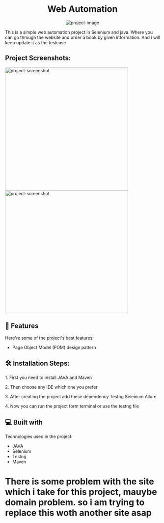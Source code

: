 <h1 id="title" align="center">Web Automation</h1>

<p align="center"><img src="https://socialify.git.ci/Yusuf-Hridoy/Web-Automation-Selenium-java/image?forks=1&amp;issues=1&amp;language=1&amp;name=1&amp;owner=1&amp;pulls=1&amp;stargazers=1&amp;theme=Light" alt="project-image"></p>

<p id="description">This is a simple web automation project in Selenium and java. Where you can go through the website and order a book by given information. And i will keep update it as the testcase</p>

<h2>Project Screenshots:</h2>

<img src="https://res.cloudinary.com/dncod5rnj/image/upload/v1678730315/web%20automation/directory_rorokv.png" alt="project-screenshot" width="400" height="400/">

<img src="https://res.cloudinary.com/dncod5rnj/image/upload/v1678730322/web%20automation/allure_m1nbry.png" alt="project-screenshot" width="400" height="400/">

  
  
<h2>🧐 Features</h2>

Here're some of the project's best features:

*   Page Object Model (POM) design pattern

<h2>🛠️ Installation Steps:</h2>

<p>1. First you need to install JAVA and Maven</p>

<p>2. Then choose any IDE which one you prefer</p>

<p>3. After creating the project add these dependency Testng Selenium Allure</p>

<p>4. Now you can run the project form terminal or use the testng file</p>

  
  
<h2>💻 Built with</h2>

Technologies used in the project:

*   JAVA
*   Selenium
*   Testng
*   Maven

<h1> There is some problem with the site which i take for this project, mauybe domain problem. so i am trying to replace this woth another site asap </h1>
